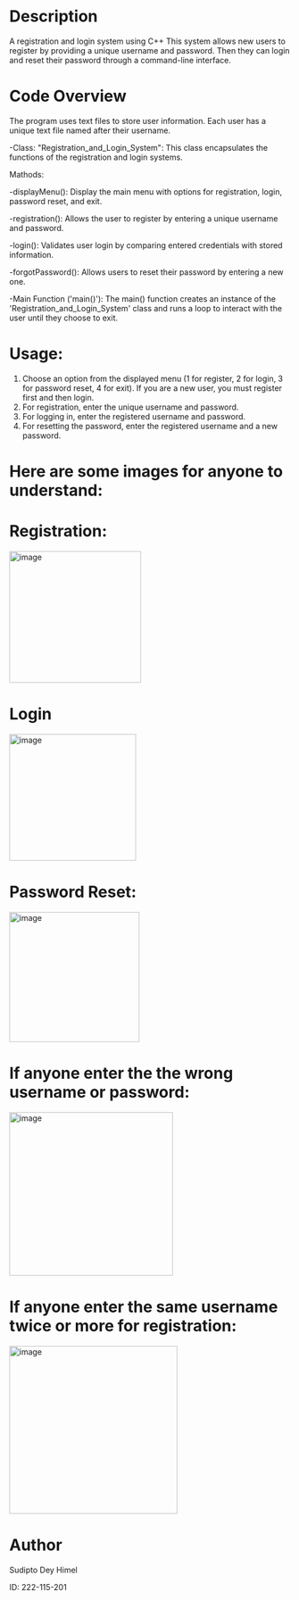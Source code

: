 # Description
A registration and login system using C++ This system allows new users to register by providing a unique username and password. Then they can login and reset their password through a command-line interface.
# Code Overview
The program uses text files to store user information. Each user has a unique text file named after their username.

 -Class: "Registration_and_Login_System":
This class encapsulates the functions of the registration and login systems.

Mathods:
  
  -displayMenu():
Display the main menu with options for registration, login, password reset, and exit.
  
  -registration():
Allows the user to register by entering a unique username and password.
 
  -login():
Validates user login by comparing entered credentials with stored information.
 
  -forgotPassword():
Allows users to reset their password by entering a new one.
  
  -Main Function ('main()'):
The main() function creates an instance of the 'Registration_and_Login_System' class and runs a loop to interact with the user until they choose to exit.
# Usage:
1. Choose an option from the displayed menu (1 for register, 2 for login, 3 for password reset, 4 for exit). If you are a new user, you must register first and then login.
2. For registration, enter the unique username and password.
3. For logging in, enter the registered username and password.
4. For resetting the password, enter the registered username and a new password.
# Here are some images for anyone to understand:
# Registration:
<img width="236" alt="image" src="https://github.com/sudipto-dey-himel/CPP-Project/assets/136897150/04a9a0f5-ae01-4be7-a5be-232dbd0af4a5">

# Login
<img width="227" alt="image" src="https://github.com/sudipto-dey-himel/CPP-Project/assets/136897150/84f3c998-7339-4c8b-8a46-83c4ea11d17e">

# Password Reset:
<img width="233" alt="image" src="https://github.com/sudipto-dey-himel/CPP-Project/assets/136897150/801981af-28b0-4b13-be58-97adeb354789">

# If anyone enter the the wrong username or password:
<img width="293" alt="image" src="https://github.com/sudipto-dey-himel/CPP-Project/assets/136897150/2704fe85-d5ce-4126-981f-528d7eed5959">

# If anyone enter the same username twice or more for registration:
<img width="301" alt="image" src="https://github.com/sudipto-dey-himel/CPP-Project/assets/136897150/85e7101a-8740-4244-868a-5cc052837d56">

# Author
Sudipto Dey Himel

ID: 222-115-201






